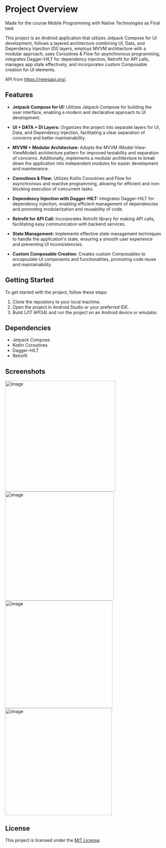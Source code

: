 # Project Overview

Made for the course Mobile Programming with Native Technologies as Final task

This project is an Android application that utilizes Jetpack Compose for UI development, follows a layered architecture combining UI, Data, and Dependency Injection (DI) layers, employs MVVM architecture with a modular approach, uses Coroutines & Flow for asynchronous programming, integrates Dagger-HILT for dependency injection, Retrofit for API calls, manages app state effectively, and incorporates custom Composable creation for UI elements. 

API from https://newsapi.org/.

## Features

- **Jetpack Compose for UI:** Utilizes Jetpack Compose for building the user interface, enabling a modern and declarative approach to UI development.

- **UI + DATA + DI Layers:** Organizes the project into separate layers for UI, Data, and Dependency Injection, facilitating a clear separation of concerns and better maintainability.

- **MVVM + Modular Architecture:** Adopts the MVVM (Model-View-ViewModel) architecture pattern for improved testability and separation of concerns. Additionally, implements a modular architecture to break down the application into independent modules for easier development and maintenance.

- **Coroutines & Flow:** Utilizes Kotlin Coroutines and Flow for asynchronous and reactive programming, allowing for efficient and non-blocking execution of concurrent tasks.

- **Dependency Injection with Dagger-HILT:** Integrates Dagger-HILT for dependency injection, enabling efficient management of dependencies and promoting modularization and reusability of code.

- **Retrofit for API Call:** Incorporates Retrofit library for making API calls, facilitating easy communication with backend services.

- **State Management:** Implements effective state management techniques to handle the application's state, ensuring a smooth user experience and preventing UI inconsistencies.

- **Custom Composable Creation:** Creates custom Composables to encapsulate UI components and functionalities, promoting code reuse and maintainability.

## Getting Started

To get started with the project, follow these steps:

1. Clone the repository to your local machine.
2. Open the project in Android Studio or your preferred IDE.
3. Build (J17 API34) and run the project on an Android device or emulator.

## Dependencies

- Jetpack Compose
- Kotlin Coroutines
- Dagger-HILT
- Retrofit


## Screenshots

<img width="356" alt="image" src="https://github.com/Hakan-Asmaoglu/ShortNewsApp/assets/114767811/c8c4dd0b-4228-402a-83a4-520383a026aa">
<img width="350" alt="image" src="https://github.com/Hakan-Asmaoglu/ShortNewsApp/assets/114767811/66aa5ed3-cba9-4d5f-aa70-2b790816d8db">
<img width="346" alt="image" src="https://github.com/Hakan-Asmaoglu/ShortNewsApp/assets/114767811/5981f948-0d2c-4676-a0a6-23be1d01f1df">
<img width="344" alt="image" src="https://github.com/Hakan-Asmaoglu/ShortNewsApp/assets/114767811/63d6b6cf-622a-4fc7-9a7e-11b1fa536e67">





## License

This project is licensed under the [MIT License](LICENSE).

